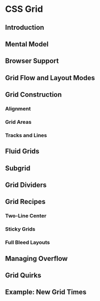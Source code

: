 # CSS Grid

## Introduction

## Mental Model

## Browser Support

## Grid Flow and Layout Modes

## Grid Construction
### Alignment
### Grid Areas
### Tracks and Lines

## Fluid Grids

## Subgrid

## Grid Dividers

## Grid Recipes
### Two-Line Center
### Sticky Grids
### Full Bleed Layouts

## Managing Overflow

## Grid Quirks

## Example: New Grid Times